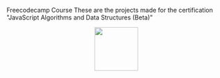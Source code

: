 Freecodecamp Course
These are the projects made for the certification "JavaScript Algorithms and Data Structures (Beta)"
<div id="header" align="center">
  <img src="https://media.giphy.com/media/M9gbBd9nbDrOTu1Mqx/giphy.gif" width="100"/>
</div>
